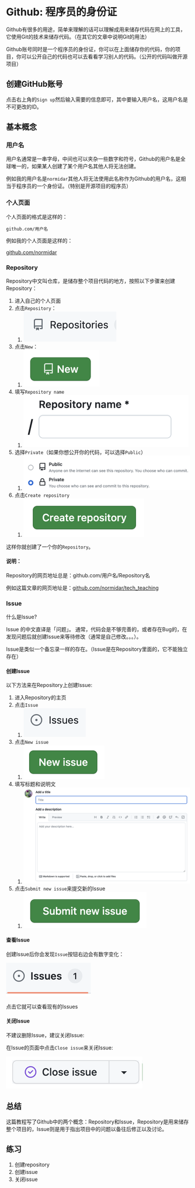 # Github: 程序员的身份证

Github有很多的用途，简单来理解的话可以理解成用来储存代码在网上的工具，它使用Git的技术来储存代码。（在其它的文章中说明Git的用法）

Github账号同时是一个程序员的身份证，你可以在上面储存你的代码，你的项目，你可以公开自己的代码也可以去看看学习别人的代码。（公开的代码叫做开源项目）


## 创建GitHub账号

点击右上角的`Sign up`然后输入需要的信息即可，其中要输入用户名，这用户名是不可更改的ID。

## 基本概念

### 用户名

用户名通常是一串字母，中间也可以夹杂一些数字和符号，Github的用户名是全球唯一的，如果某人创建了某个用户名其他人将无法创建。

例如我的用户名是`normidar`其他人将无法使用此名称作为Github的用户名，这相当于程序员的一个身份证。（特别是开源项目的程序员）

### 个人页面

个人页面的格式是这样的：

`github.com/用户名`

例如我的个人页面是这样的：

[github.com/normidar](https://github.com/normidar)

### Repository

Repository中文叫仓库，是储存整个项目代码的地方，按照以下步骤来创建Repository：


1. 进入自己的个人页面
2. 点击`Repository`：
    1.  ![](/images/github_reposi.png)
3. 点击`New`：
   1. ![](/images/github_new_repo.png)
4. 填写`Repository name`
   1. ![](/images/github_repo_name.png)
5. 选择`Private`（如果你想公开你的代码，可以选择`Public`）
   1. ![](/images/github_choose_private.png)
6. 点击`Create repository`
   1. ![](/images/github_create_repo.png)

这样你就创建了一个你的`Repository`。

#### 说明：

Repository的网页地址总是：github.com/用户名/Repository名

例如这篇文章的网页地址是：[github.com/normidar/tech_teaching](https://github.com/normidar/tech_teaching)

### Issue

什么是Issue?

Issue 的中文直译是「问题」。
通常，代码会是不够完善的，或者存在Bug的，在发现问题后就创建Issue来等待修改（通常是自己修改。。。）。

Issue是类似一个备忘录一样的存在。（Issue是在Repository里面的，它不能独立存在）

#### 创建Issue

以下方法来在Repository上创建Issue:

1. 进入Repository的主页
2. 点击`Issue`
   1. ![](/images/github_issue.png)
3. 点击`New issue`
   1. ![](/images/github_new_issue.png)
4. 填写标题和说明文
   1. ![](/images/github_write_issue.png)
5. 点击`Submit new issue`来提交新的Issue
   1. ![](/images/github_submit_new_issue.png)

#### 查看Issue

创建Issue后你会发现`Issue`按钮右边会有数字变化：

![](/images/github_issue_count.png)

点击它就可以查看现有的Issues

#### 关闭Issue

不建议删除Issue，建议关闭Issue:

在Issue的页面中点击`Close issue`来关闭Issue:

![](/images/github_close_issue.png)


## 总结

这篇教程写了Github中的两个概念：Repository和Issue，Repository是用来储存整个项目的，Issue则是用于指出项目中的问题以备往后修正以及讨论。

## 练习

1. 创建repository
2. 创建issue
3. 关闭issue


